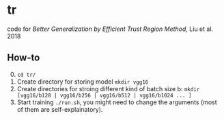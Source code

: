 # tr
code for *Better Generalization by Efficient Trust Region Method*, Liu et al. 2018

## How-to
0. `cd tr/` 
1. Create directory for storing model `mkdir vgg16`
2. Create directories for stroing different kind of batch size b: `mkdir [vgg16/b128 | vgg16/b256 | vgg16/b512 | vgg16/b1024 ... ]`
3. Start training `./run.sh`, you might need to change the arguments (most of them are self-explainatory).
